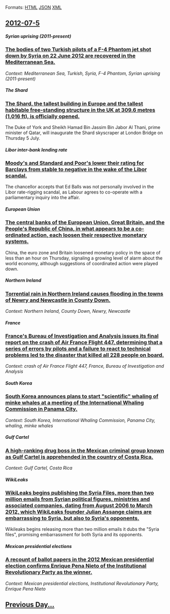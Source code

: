 
Formats: [HTML](2012/07/5/index.html)  [JSON](2012/07/5/index.json)  [XML](2012/07/5/index.xml)  

## [2012-07-5](/news/2012/07/5/index.md)

##### Syrian uprising (2011-present)
### [The bodies of two Turkish pilots of a F-4 Phantom jet shot down by Syria on 22 June 2012 are recovered in the Mediterranean Sea. ](/news/2012/07/5/the-bodies-of-two-turkish-pilots-of-a-f-4-phantom-jet-shot-down-by-syria-on-22-june-2012-are-recovered-in-the-mediterranean-sea.md)
_Context: Mediterranean Sea, Turkish, Syria, F-4 Phantom, Syrian uprising (2011-present)_

##### The Shard
### [The Shard, the tallest building in Europe and the tallest habitable free-standing structure in the UK at 309.6 metres (1,016 ft), is officially opened. ](/news/2012/07/5/the-shard-the-tallest-building-in-europe-and-the-tallest-habitable-free-standing-structure-in-the-uk-at-309-6-metres-1-016-ft-is-officia.md)
The Duke of York and Sheikh Hamad Bin Jassim Bin Jabor Al Thani, prime minister of Qatar, will inaugurate the Shard skyscraper at London Bridge on Thursday 5 July. 

##### Libor inter-bank lending rate
### [Moody's and Standard and Poor's lower their rating for Barclays from stable to negative in the wake of the Libor scandal. ](/news/2012/07/5/moody-s-and-standard-and-poor-s-lower-their-rating-for-barclays-from-stable-to-negative-in-the-wake-of-the-libor-scandal.md)
The chancellor accepts that Ed Balls was not personally involved in the Libor rate-rigging scandal, as Labour agrees to co-operate with a parliamentary inquiry into the affair.

##### European Union
### [The central banks of the European Union, Great Britain, and the People's Republic of China, in what appears to be a co-ordinated action, each loosen their respective monetary systems. ](/news/2012/07/5/the-central-banks-of-the-european-union-great-britain-and-the-people-s-republic-of-china-in-what-appears-to-be-a-co-ordinated-action-eac.md)
China, the euro zone and Britain loosened monetary policy in the space of less than an hour on Thursday, signaling a growing level of alarm about the world economy, although suggestions of coordinated action were played down.

##### Northern Ireland
### [Torrential rain in Northern Ireland causes flooding in the towns of Newry and Newcastle in County Down. ](/news/2012/07/5/torrential-rain-in-northern-ireland-causes-flooding-in-the-towns-of-newry-and-newcastle-in-county-down.md)
_Context: Northern Ireland, County Down, Newry, Newcastle_

##### France
### [France's Bureau of Investigation and Analysis issues its final report on the crash of Air France Flight 447, determining that a series of errors by pilots and a failure to react to technical problems led to the disaster that killed all 228 people on board. ](/news/2012/07/5/france-s-bureau-of-investigation-and-analysis-issues-its-final-report-on-the-crash-of-air-france-flight-447-determining-that-a-series-of-er.md)
_Context: crash of Air France Flight 447, France, Bureau of Investigation and Analysis_

##### South Korea
### [South Korea announces plans to start "scientific" whaling of minke whales at a meeting of the International Whaling Commission in Panama City. ](/news/2012/07/5/south-korea-announces-plans-to-start-scientific-whaling-of-minke-whales-at-a-meeting-of-the-international-whaling-commission-in-panama-cit.md)
_Context: South Korea, International Whaling Commission, Panama City, whaling, minke whales_

##### Gulf Cartel
### [A high-ranking drug boss in the Mexican criminal group known as Gulf Cartel is apprehended in the country of Costa Rica. ](/news/2012/07/5/a-high-ranking-drug-boss-in-the-mexican-criminal-group-known-as-gulf-cartel-is-apprehended-in-the-country-of-costa-rica.md)
_Context: Gulf Cartel, Costa Rica_

##### WikiLeaks
### [WikiLeaks begins publishing the Syria Files, more than two million emails from Syrian political figures, ministries and associated companies, dating from August 2006 to March 2012, which WikiLeaks founder Julian Assange claims are embarrassing to Syria, but also to Syria's opponents. ](/news/2012/07/5/wikileaks-begins-publishing-the-syria-files-more-than-two-million-emails-from-syrian-political-figures-ministries-and-associated-companies.md)
Wikileaks begins releasing more than two million emails it dubs the &quot;Syria files&quot;, promising embarrassment for both Syria and its opponents.

##### Mexican presidential elections
### [A recount of ballot papers in the 2012 Mexican presidential election confirms Enrique Pena Nieto of the Institutional Revolutionary Party as the winner. ](/news/2012/07/5/a-recount-of-ballot-papers-in-the-2012-mexican-presidential-election-confirms-enrique-pena-nieto-of-the-institutional-revolutionary-party-as.md)
_Context: Mexican presidential elections, Institutional Revolutionary Party, Enrique Pena Nieto_

## [Previous Day...](/news/2012/07/4/index.md)

